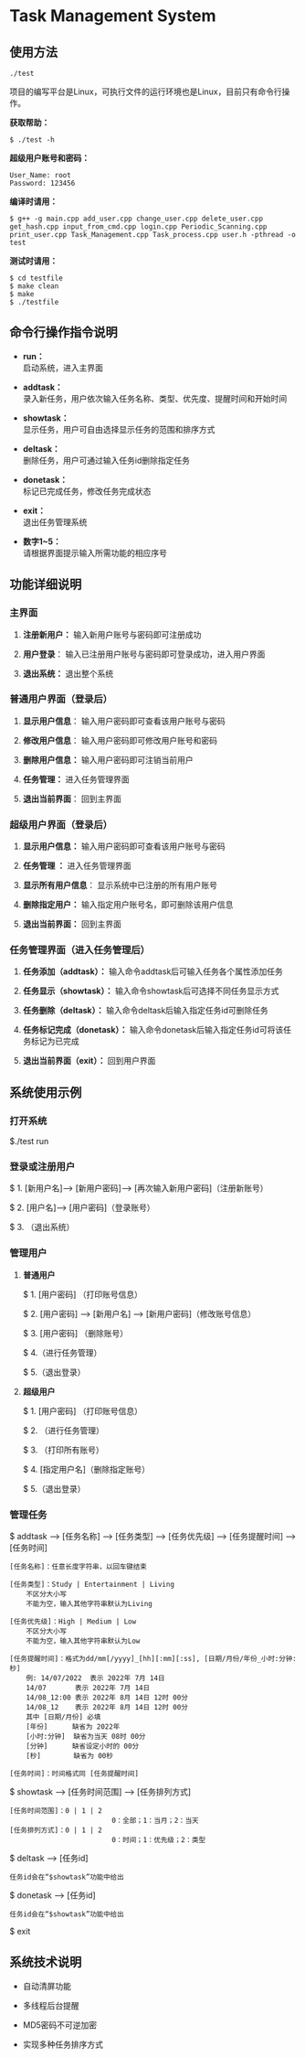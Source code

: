 # Task Management System

## 使用方法
```
./test
```
项目的编写平台是Linux，可执行文件的运行环境也是Linux，目前只有命令行操作。

**获取帮助：**
```
$ ./test -h
```
**超级用户账号和密码：**
```
User_Name: root
Password: 123456
```

**编译时请用：**
```
$ g++ -g main.cpp add_user.cpp change_user.cpp delete_user.cpp get_hash.cpp input_from_cmd.cpp login.cpp Periodic_Scanning.cpp print_user.cpp Task_Management.cpp Task_process.cpp user.h -pthread -o test
```  
**测试时请用：**
```
$ cd testfile
$ make clean
$ make
$ ./testfile
```

## 命令行操作指令说明

- **run：**  
    启动系统，进入主界面
    

- **addtask：**  
    录入新任务，用户依次输入任务名称、类型、优先度、提醒时间和开始时间


- **showtask：**  
    显示任务，用户可自由选择显示任务的范围和排序方式


- **deltask：**  
    删除任务，用户可通过输入任务id删除指定任务


- **donetask：**  
    标记已完成任务，修改任务完成状态


- **exit：**  
    退出任务管理系统


- **数字1~5：**  
    请根据界面提示输入所需功能的相应序号


## 功能详细说明
 
### 主界面

 1. **注册新用户：**
    输入新用户账号与密码即可注册成功
 
 2. **用户登录**：
    输入已注册用户账号与密码即可登录成功，进入用户界面
 
 3. **退出系统：**
    退出整个系统
 
 
### 普通用户界面（登录后）

1. **显示用户信息**：
    输入用户密码即可查看该用户账号与密码

2. **修改用户信息**：
    输入用户密码即可修改用户账号和密码

3. **删除用户信息：**
    输入用户密码即可注销当前用户

4. **任务管理：**
    进入任务管理界面

5. **退出当前界面**：
    回到主界面


### 超级用户界面（登录后）

1. **显示用户信息：**
    输入用户密码即可查看该用户账号与密码

2. **任务管理 ：**
    进入任务管理界面

3. **显示所有用户信息**：
    显示系统中已注册的所有用户账号

4. **删除指定用户：** 
    输入指定用户账号名，即可删除该用户信息

5. **退出当前界面：**
    回到主界面


### 任务管理界面（进入任务管理后）
1. **任务添加（addtask）：**
    输入命令addtask后可输入任务各个属性添加任务
    
2. **任务显示（showtask）：**
    输入命令showtask后可选择不同任务显示方式   
    
3. **任务删除（deltask）：**
    输入命令deltask后输入指定任务id可删除任务


4. **任务标记完成（donetask）：**
    输入命令donetask后输入指定任务id可将该任务标记为已完成


5. **退出当前界面（exit）：**
    回到用户界面

## 系统使用示例

### 打开系统
$./test run
  
### 登录或注册用户   

$ 1. [新用户名]--> [新用户密码]--> [再次输入新用户密码]（注册新账号）
  
$ 2. [用户名]--> [用户密码]（登录账号）
    
$ 3. （退出系统）
     
### 管理用户

1. **普通用户**

    $ 1. [用户密码] （打印账号信息）

    $ 2. [用户密码] --> [新用户名] --> [新用户密码]（修改账号信息）

    $ 3. [用户密码] （删除账号）

    $ 4.（进行任务管理）

    $ 5.（退出登录）
    
2. **超级用户**

    $ 1. [用户密码] （打印账号信息）

    $ 2. （进行任务管理）

    $ 3.  （打印所有账号）

    $ 4. [指定用户名]（删除指定账号）

    $ 5.（退出登录）
 
### 管理任务
   
$ addtask --> [任务名称] --> [任务类型] --> [任务优先级] --> [任务提醒时间] --> [任务时间]
             
    [任务名称]：任意长度字符串，以回车键结束
             
    [任务类型]：Study | Entertainment | Living
        不区分大小写
        不能为空，输入其他字符串默认为Living
             
    [任务优先级]：High | Medium | Low 
        不区分大小写
        不能为空，输入其他字符串默认为Low 

    [任务提醒时间]：格式为dd/mm[/yyyy]_[hh][:mm][:ss], [日期/月份/年份_小时:分钟:秒]
        例: 14/07/2022  表示 2022年 7月 14日
        14/07       表示 2022年 7月 14日
        14/08_12:00 表示 2022年 8月 14日 12时 00分
        14/08_12    表示 2022年 8月 14日 12时 00分
        其中 [日期/月份] 必填
        [年份]      缺省为 2022年
        [小时:分钟]  缺省为当天 08时 00分
        [分钟]      缺省设定小时的 00分
        [秒]        缺省为 00秒

    [任务时间]：时间格式同 [任务提醒时间]
                        

$ showtask --> [任务时间范围] --> [任务排列方式]

    [任务时间范围]：0 | 1 | 2
                             0：全部；1：当月；2：当天
    [任务排列方式]：0 | 1 | 2
                             0：时间；1：优先级；2：类型
   
$ deltask --> [任务id] 
             
    任务id会在“$showtask”功能中给出

$ donetask --> [任务id]
              
    任务id会在“$showtask”功能中给出
   
$ exit 

## 系统技术说明

- 自动清屏功能  

- 多线程后台提醒

- MD5密码不可逆加密

- 实现多种任务排序方式
